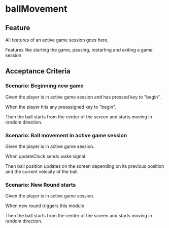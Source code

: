 # ballMovement

## Feature

All features of an active game session goes here.

Features like starting the game, pausing, restarting and exiting a game session

## Acceptance Criteria

### Scenario: Beginning new game

  Given the player is in active game session and has pressed key to "begin".

  When the player hits any preassigned key to "begin".

  Then the ball starts from the center of the screen and starts moving in
  random direction.

### Scenario: Ball movement in active game session

  Given the player is in active game session.

  When updateClock sends wake signal

  Then ball position updates on the screen depending on its previous position and
  the current velocity of the ball.

### Scenario: New Round starts

  Given the player is in active game session.

  When new round triggers this module

  Then the ball starts from the center of the screen and starts moving in
  random direction.
